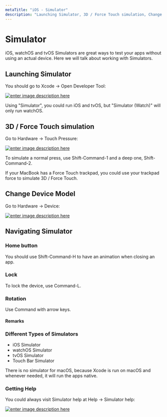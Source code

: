 ```yaml
---
metaTitle: "iOS - Simulator"
description: "Launching Simulator, 3D / Force Touch simulation, Change Device Model, Navigating Simulator"
---
```


# Simulator


iOS, watchOS and tvOS Simulators are great ways to test your apps without using an actual device. Here we will talk about working with Simulators.



## Launching Simulator


You should go to Xcode -> Open Developer Tool:

[<img src="https://i.stack.imgur.com/wiQtm.png" alt="enter image description here" />](https://i.stack.imgur.com/wiQtm.png)

> 
Using "Simulator", you could run iOS and tvOS, but "Simulator (Watch)" will only run watchOS.




## 3D / Force Touch simulation


Go to Hardware -> Touch Pressure:

[<img src="https://i.stack.imgur.com/NkguN.png" alt="enter image description here" />](https://i.stack.imgur.com/NkguN.png)

To simulate a normal press, use Shift-Command-1 and a deep one, Shift-Command-2.

> 
If your MacBook has a Force Touch trackpad, you could use your trackpad force to simulate 3D / Force Touch.




## Change Device Model


Go to Hardware -> Device:

[<img src="https://i.stack.imgur.com/I1u0i.png" alt="enter image description here" />](https://i.stack.imgur.com/I1u0i.png)



## Navigating Simulator


### Home button

You should use Shift-Command-H to have an animation when closing an app.

### Lock

To lock the device, use Command-L.

### Rotation

Use Command with arrow keys.



#### Remarks


### Different Types of Simulators

- iOS Simulator
- watchOS Simulator
- tvOS Simulator
- Touch Bar Simulator

> 
There is no simulator for macOS, because Xcode is run on macOS and whenever needed, it will run the apps native.


### Getting Help

You could always visit Simulator help at Help -> Simulator help:

[<img src="https://i.stack.imgur.com/hocan.jpg" alt="enter image description here" />](https://i.stack.imgur.com/hocan.jpg)

